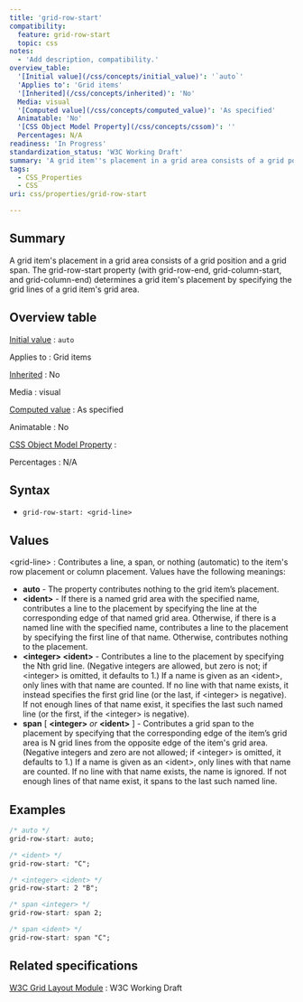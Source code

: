 ```yaml
---
title: 'grid-row-start'
compatibility:
  feature: grid-row-start
  topic: css
notes:
  - 'Add description, compatibility.'
overview_table:
  '[Initial value](/css/concepts/initial_value)': '`auto`'
  'Applies to': 'Grid items'
  '[Inherited](/css/concepts/inherited)': 'No'
  Media: visual
  '[Computed value](/css/concepts/computed_value)': 'As specified'
  Animatable: 'No'
  '[CSS Object Model Property](/css/concepts/cssom)': ''
  Percentages: N/A
readiness: 'In Progress'
standardization_status: 'W3C Working Draft'
summary: 'A grid item''s placement in a grid area consists of a grid position and a grid span. The grid-row-start property (with grid-row-end, grid-column-start, and grid-column-end) determines a grid item''s placement by specifying the grid lines of a grid item''s grid area.'
tags:
  - CSS_Properties
  - CSS
uri: css/properties/grid-row-start

---
```

## Summary

A grid item's placement in a grid area consists of a grid position and a grid span. The grid-row-start property (with grid-row-end, grid-column-start, and grid-column-end) determines a grid item's placement by specifying the grid lines of a grid item's grid area.

## Overview table

[Initial value](/css/concepts/initial_value)
:   `auto`

Applies to
:   Grid items

[Inherited](/css/concepts/inherited)
:   No

Media
:   visual

[Computed value](/css/concepts/computed_value)
:   As specified

Animatable
:   No

[CSS Object Model Property](/css/concepts/cssom)
:

Percentages
:   N/A

## Syntax

-   `grid-row-start: <grid-line>`

## Values

\<grid-line\>
:   Contributes a line, a span, or nothing (automatic) to the item's row placement or column placement. Values have the following meanings:

-   **auto** - The property contributes nothing to the grid item’s placement.
-   **\<ident\>** - If there is a named grid area with the specified name, contributes a line to the placement by specifying the line at the corresponding edge of that named grid area. Otherwise, if there is a named line with the specified name, contributes a line to the placement by specifying the first line of that name. Otherwise, contributes nothing to the placement.
-   **\<integer\> \<ident\>** - Contributes a line to the placement by specifying the Nth grid line. (Negative integers are allowed, but zero is not; if \<integer\> is omitted, it defaults to 1.) If a name is given as an \<ident\>, only lines with that name are counted. If no line with that name exists, it instead specifies the first grid line (or the last, if \<integer\> is negative). If not enough lines of that name exist, it specifies the last such named line (or the first, if the \<integer\> is negative).
-   **span** [ **\<integer\>** *or* **\<ident\>** ] - Contributes a grid span to the placement by specifying that the corresponding edge of the item’s grid area is N grid lines from the opposite edge of the item's grid area. (Negative integers and zero are not allowed; if \<integer\> is omitted, it defaults to 1.) If a name is given as an \<ident\>, only lines with that name are counted. If no line with that name exists, the name is ignored. If not enough lines of that name exist, it spans to the last such named line.

## Examples

``` css
/* auto */
grid-row-start: auto;

/* <ident> */
grid-row-start: "C";

/* <integer> <ident> */
grid-row-start: 2 "B";

/* span <integer> */
grid-row-start: span 2;

/* span <ident> */
grid-row-start: span "C";
```

## Related specifications

[W3C Grid Layout Module](http://www.w3.org/TR/css3-grid-layout)
:   W3C Working Draft
